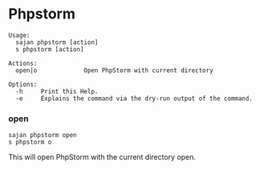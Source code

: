 # Phpstorm

```text
Usage:
  sajan phpstorm [action]
  s phpstorm [action]

Actions:
  open|o             Open PhpStorm with current directory

Options:
  -h     Print this Help.
  -e     Explains the command via the dry-run output of the command.
```

### open 

```Shell
sajan phpstorm open
s phpstorm o
```

This will open PhpStorm with the current directory open.

